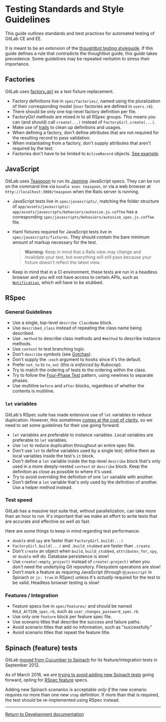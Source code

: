 # Testing Standards and Style Guidelines

This guide outlines standards and best practices for automated testing of GitLab
CE and EE.

It is meant to be an _extension_ of the [thoughtbot testing
styleguide](https://github.com/thoughtbot/guides/tree/master/style/testing). If
this guide defines a rule that contradicts the thoughtbot guide, this guide
takes precedence. Some guidelines may be repeated verbatim to stress their
importance.

## Factories

GitLab uses [factory_girl] as a test fixture replacement.

- Factory definitions live in `spec/factories/`, named using the pluralization
  of their corresponding model (`User` factories are defined in `users.rb`).
- There should be only one top-level factory definition per file.
- FactoryGirl methods are mixed in to all RSpec groups. This means you can (and
  should) call `create(...)` instead of `FactoryGirl.create(...)`.
- Make use of [traits] to clean up definitions and usages.
- When defining a factory, don't define attributes that are not required for the
  resulting record to pass validation.
- When instantiating from a factory, don't supply attributes that aren't
  required by the test.
- Factories don't have to be limited to `ActiveRecord` objects.
  [See example](https://gitlab.com/gitlab-org/gitlab-ce/commit/0b8cefd3b2385a21cfed779bd659978c0402766d).

[factory_girl]: https://github.com/thoughtbot/factory_girl
[traits]: http://www.rubydoc.info/gems/factory_girl/file/GETTING_STARTED.md#Traits

## JavaScript

GitLab uses [Teaspoon] to run its [Jasmine] JavaScript specs. They can be run on
the command line via `bundle exec teaspoon`, or via a web browser at
`http://localhost:3000/teaspoon` when the Rails server is running.

- JavaScript tests live in `spec/javascripts/`, matching the folder structure of
  `app/assets/javascripts/`: `app/assets/javascripts/behaviors/autosize.js.coffee` has a corresponding
  `spec/javascripts/behaviors/autosize_spec.js.coffee` file.
- Haml fixtures required for JavaScript tests live in
  `spec/javascripts/fixtures`. They should contain the bare minimum amount of
  markup necessary for the test.

    > **Warning:** Keep in mind that a Rails view may change and
    invalidate your test, but everything will still pass because your fixture
    doesn't reflect the latest view.

- Keep in mind that in a CI environment, these tests are run in a headless
  browser and you will not have access to certain APIs, such as
  [`Notification`](https://developer.mozilla.org/en-US/docs/Web/API/notification),
  which will have to be stubbed.

[Teaspoon]: https://github.com/modeset/teaspoon
[Jasmine]: https://github.com/jasmine/jasmine

## RSpec

### General Guidelines

- Use a single, top-level `describe ClassName` block.
- Use `described_class` instead of repeating the class name being described.
- Use `.method` to describe class methods and `#method` to describe instance
  methods.
- Use `context` to test branching logic.
- Don't `describe` symbols (see [Gotchas](gotchas.md#dont-describe-symbols)).
- Don't supply the `:each` argument to hooks since it's the default.
- Prefer `not_to` to `to_not` (_this is enforced by Rubocop_).
- Try to match the ordering of tests to the ordering within the class.
- Try to follow the [Four-Phase Test][four-phase-test] pattern, using newlines
  to separate phases.
- Use multiline `before` and `after` blocks, regardless of whether the contents
  is multiline. 

[four-phase-test]: https://robots.thoughtbot.com/four-phase-test

### `let` variables

GitLab's RSpec suite has made extensive use of `let` variables to reduce
duplication. However, this sometimes [comes at the cost of clarity][lets-not],
so we need to set some guidelines for their use going forward:

- `let` variables are preferable to instance variables. Local variables are
  preferable to `let` variables.
- Use `let` to reduce duplication throughout an entire spec file.
- Don't use `let` to define variables used by a single test; define them as
  local variables inside the test's `it` block.
- Don't define a `let` variable inside the top-level `describe` block that's
  only used in a more deeply-nested `context` or `describe` block. Keep the
  definition as close as possible to where it's used.
- Try to avoid overriding the definition of one `let` variable with another.
- Don't define a `let` variable that's only used by the definition of another.
  Use a helper method instead.

[lets-not]: https://robots.thoughtbot.com/lets-not

### Test speed

GitLab has a massive test suite that, without parallelization, can take more
than an hour to run. It's important that we make an effort to write tests that
are accurate and effective _as well as_ fast.

Here are some things to keep in mind regarding test performance:

- `double` and `spy` are faster than `FactoryGirl.build(...)`
- `FactoryGirl.build(...)` and `.build_stubbed` are faster than `.create`.
- Don't `create` an object when `build`, `build_stubbed`, `attributes_for`,
  `spy`, or `double` will do. Database persistence is slow!
- Use `create(:empty_project)` instead of `create(:project)` when you don't need
  the underlying Git repository. Filesystem operations are slow!
- Don't mark a feature as requiring JavaScript (through `@javascript` in
  Spinach or `js: true` in RSpec) unless it's _actually_ required for the test
  to be valid. Headless browser testing is slow!

### Features / Integration

- Feature specs live in `spec/features/` and should be named
  `ROLE_ACTION_spec.rb`, such as `user_changes_password_spec.rb`.
- Use only one `feature` block per feature spec file.
- Use scenario titles that describe the success and failure paths.
- Avoid scenario titles that add no information, such as "successfully."
- Avoid scenario titles that repeat the feature title.

## Spinach (feature) tests

GitLab [moved from Cucumber to Spinach](https://github.com/gitlabhq/gitlabhq/pull/1426)
for its feature/integration tests in September 2012.

As of March 2016, we are [trying to avoid adding new Spinach
tests](https://gitlab.com/gitlab-org/gitlab-ce/issues/14121) going forward,
opting for [RSpec feature](#features-integration) specs.

Adding new Spinach scenarios is acceptable _only if_ the new scenario requires
no more than one new `step` definition. If more than that is required, the
test should be re-implemented using RSpec instead.

---

[Return to Development documentation](README.md)
